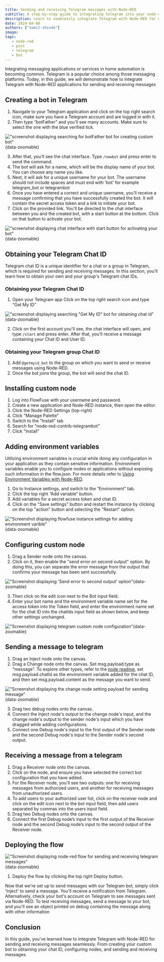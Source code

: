 ```yaml
---
title: Sending and receiving Telegram messages with Node-RED
subtitle: A step-by-step guide to integrating telegram into your node-red application for sending and receiving messages.
description: Learn to seamlessly integrate Telegram with Node-RED for messaging. Create bots, obtain chat IDs, and send/receive messages, including group messaging. 
date: 2024-04-08
authors: ["sumit-shinde"]
image: 
tags:
   - node-red
   - post
   - telegram
   - bot
---
```


Integrating messaging applications or services in home automation is becoming common. Telegram is a popular choice among those messaging platforms. Today, in this guide, we will demonstrate how to integrate Telegram with Node-RED applications for sending and receiving messages

<!--more-->

## Creating a bot in Telegram

1. Navigate to your Telegram application and click on the top right search icon, make sure you have a Telegram account and are logged in with it.
2. Then type “botFather” and you'll see many accounts. Make sure to select the one with the blue verified tick.

!["screenshot displaying searching for botFather bot for creating custom bot"](./images/sending-telegram-with-node-red-botfather.png "screenshot displaying searching for botFather bot for creating custom bot"){data-zoomable}

3. After that, you'll see the chat interface. Type `/newbot` and press enter to send the command.
4. The bot will ask for a name, which will be the display name of your bot. You can choose any name you like.
5. Next, it will ask for a unique username for your bot. The username should not include spaces and must end with 'bot' for example telegram_bot or telegrambot
6. Once you have entered a correct and unique username, you’ll receive a message confirming that you have successfully created the bot. It will contain the secret access token and a link to initiate your bot.
7. Click on the provided link. You'll be directed to the chat interface between you and the created bot, with a start button at the bottom. Click on that button to activate your bot.

!["screenshot displaying chat interface with start button for activating your bot"](./images/sending-telegram-with-node-red-activating-bot.png "screenshot displaying chat interface with start button for activating your bot"){data-zoomable}

## Obtaining your Telegram Chat ID

Telegram chat ID is a unique identifier for a chat or a group in Telegram, which is required for sending and receiving messages. In this section, you'll learn how to obtain your own and your group's Telegram chat IDs.

### Obtaining your Telegram Chat ID

1. Open your Telegram app Click on the top right search icon and type “Get My ID”

!["screenshot displaying searching &quot;Get My ID&quot; bot for obtaining chat id"](./images/sending-telegram-with-node-red-getmyid.png "screenshot displaying searching &quot;Get My ID&quot; bot for obtaining chat id"){data-zoomable}

2. Click on the first account you'll see, the chat interface will open, and type `/start` and press enter. After that, you’ll receive a message containing your Chat ID and User ID.

### Obtaining your Telegram group Chat ID

1. Add `@getmyid_bot` to the group on which you want to send or receive messages using Node-RED.
2. Once the bot joins the group, the bot will send the chat ID.

## Installing custom node

1. Log into FlowFuse with your username and password.
2. Create a new application and Node-RED instance, then open the editor.
3. Click the Node-RED Settings (top-right)
4. Click "Manage Palette"
5. Switch to the "Install" tab
6. Search for "node-red-contrib-telegrambot"
7. Click "Install"

## Adding environment variables

Utilizing environment variables is crucial while doing any configuration in your application as they contain sensitive information. Environment variables enable you to configure nodes or applications without exposing such information in the flow.json. For more details refer to [Using Environment Variables with Node-RED](https://flowfuse.com/blog/2023/01/environment-variables-in-node-red/).

1. Go to Instance settings, and switch to the “Environment” tab.
2. Click the top right “Add variable” button.
3. Add variables for a secret access token and chat ID.
4. Click on the "Save settings" button and restart the instance by clicking on the top "action" button and selecting the "Restart" option.

!["Screenshot displaying flowfuse instance settings for adding environment varible"](./images/sending-telegram-with-node-red-flowfue-instance-settings.png "Screenshot displaying flowfuse instance settings for adding environment variable"){data-zoomable}

## Configuring custom node

1. Drag a Sender node onto the canvas.
2. Click on it, then enable the "send error on second output" option. By doing this, you can separate the error message from the output that confirms your message has been sent successfully.

!["Screenshot displaying 'Send error to second output' option"](./images/sending-telegram-with-node-red-enabling-send-error-to-second-option.png "Screenshot displaying 'Send error to second output' option"){data-zoomable}

3. Then click on the edit icon next to the Bot input field.
4. Enter your bot name and the environment variable name set for the access token into the Token field, and enter the environment name set for the chat ID into the chatIds input field as shown below, and keep other settings unchanged.

!["Screenshot displaying telegram custom node configuration"](./images/sending-telegram-with-node-red-telegram-node-configuration.png "Screenshot displaying telegram custom node configuration"){data-zoomable}

## Sending a message to telegram

1. Drag an Inject node onto the canvas.
2. Drag a Change node onto the canvas. Set msg.payload.type as "message". To explore other types, refer to the [node readme](https://flows.nodered.org/node/node-red-contrib-telegrambot), set msg.payload.chatId as the environment variable added for the chat ID, and then set msg.payload.content as the message you want to send.

!["Screenshot displaying the change node setting payload for sending message"](./images/sending-telegram-with-node-red-change-node.png "Screenshot displaying the change node setting payload for sending message"){data-zoomable}

3. Drag two debug nodes onto the canvas.
4. Connect the Inject node's output to the change node's input, and the change node's output to the sender node's input which you have dragged while adding configurations.
5. Connect one Debug node's input to the first output of the Sender node and the second Debug node's input to the Sender node's second output.

## Receiving a message from a telegram 

1. Drag a Receiver node onto the canvas.
2. Click on the node, and ensure you have selected the correct bot configuration that you have added.
3. For the Receiver node, you'll see two outputs: one for receiving messages from authorized users, and another for receiving messages from unauthorized users.
4. To add users to your authorized user list, click on the receiver node and click on the edit icon next to the bot input field, then add users separated by commas into the users input field.
5. Drag two Debug nodes onto the canvas.
6. Connect the first Debug node’s input to the first output of the Receiver node and the second Debug node’s input to the second output of the Receiver node.

## Deploying the flow

!["Screenshot displaying node-red flow for sending and receiving telegram messages"](./images/sending-telegram-with-node-red-flow.png "Screenshot displaying node-red flow for sending and receiving telegram messages"){data-zoomable}

1. Deploy the flow by clicking the top right Deploy button.

Now that we're set up to send messages with our Telegram bot, simply click 'Inject' to send a message. You'll receive a notification from Telegram. Alternatively, check your bot's account on Telegram to see messages sent via Node-RED. To test receiving messages, send a message to your bot, and you'll see an object printed on debug containing the message along with other information

## Conclusion

In this guide, you've learned how to integrate Telegram with Node-RED for sending and receiving messages seamlessly. From creating your custom bot to obtaining your chat ID, configuring nodes, and sending and receiving messages.
